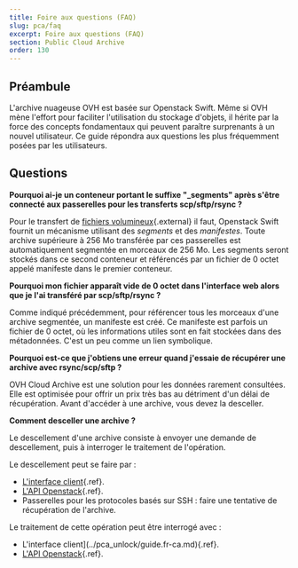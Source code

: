```yaml
---
title: Foire aux questions (FAQ)
slug: pca/faq
excerpt: Foire aux questions (FAQ)
section: Public Cloud Archive
order: 130
---
```



## Préambule
L'archive nuageuse OVH est basée sur Openstack Swift. Même si OVH mène l'effort pour faciliter l'utilisation du stockage d'objets, il hérite par la force des concepts fondamentaux qui peuvent paraître surprenants à un nouvel utilisateur. Ce guide répondra aux questions les plus fréquemment posées par les utilisateurs.


## Questions
**Pourquoi ai-je un conteneur portant le suffixe "_segments" après s'être connecté aux passerelles pour les transferts scp/sftp/rsync ?**

Pour le transfert de [fichiers volumineux](https://docs.openstack.org/developer/swift/overview_large_objects.html){.external} il faut, Openstack Swift fournit un mécanisme utilisant des *segments* et des *manifestes*. Toute archive supérieure à 256 Mo transférée par ces passerelles est automatiquement segmentée en morceaux de 256 Mo. Les segments seront stockés dans ce second conteneur et référencés par un fichier de 0 octet appelé manifeste dans le premier conteneur.

**Pourquoi mon fichier apparaît vide de 0 octet dans l'interface web alors que je l'ai transféré par scp/sftp/rsync ?**

Comme indiqué précédemment, pour référencer tous les morceaux d'une archive segmentée, un manifeste est créé. Ce manifeste est parfois un fichier de 0 octet, où les informations utiles sont en fait stockées dans des métadonnées. C'est un peu comme un lien symbolique.

**Pourquoi est-ce que j'obtiens une erreur quand j'essaie de récupérer une archive avec rsync/scp/sftp ?**

OVH Cloud Archive est une solution pour les données rarement consultées. Elle est optimisée pour offrir un prix très bas au détriment d'un délai de récupération. Avant d'accéder à une archive, vous devez la desceller.

**Comment desceller une archive ?**

Le descellement d'une archive consiste à envoyer une demande de descellement, puis à interroger le traitement de l'opération.

Le descellement peut se faire par :

- [L'interface client](../pca_unlock/guide.fr-ca.md){.ref}.
- [L'API Openstack](../pca_dev/guide.fr-ca.md){.ref}.
- Passerelles pour les protocoles basés sur SSH : faire une tentative de récupération de l'archive.

Le traitement de cette opération peut être interrogé avec :

- L'interface client](../pca_unlock/guide.fr-ca.md){.ref}.
- [L'API Openstack](../pca_dev/guide.fr-ca.md){.ref}.